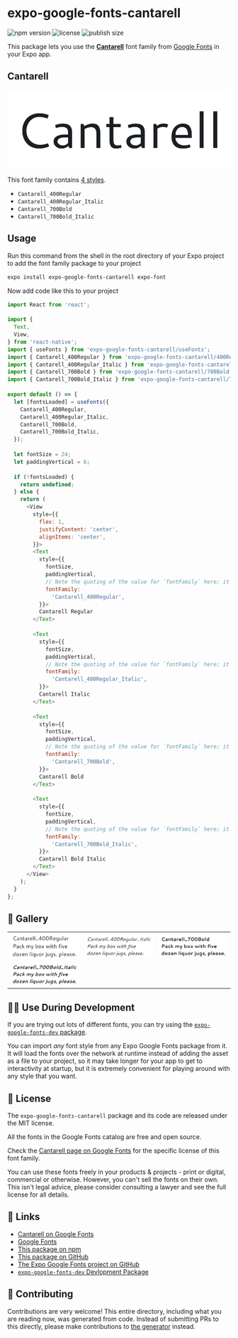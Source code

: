 # expo-google-fonts-cantarell

![npm version](https://flat.badgen.net/npm/v/expo-google-fonts-cantarell)
![license](https://flat.badgen.net/github/license/expo/google-fonts)
![publish size](https://flat.badgen.net/packagephobia/install/expo-google-fonts-cantarell)

This package lets you use the [**Cantarell**](https://fonts.google.com/specimen/Cantarell) font family from [Google Fonts](https://fonts.google.com/) in your Expo app.

## Cantarell

![Cantarell](./font-family.png)

This font family contains [4 styles](#-gallery).

- `Cantarell_400Regular`
- `Cantarell_400Regular_Italic`
- `Cantarell_700Bold`
- `Cantarell_700Bold_Italic`

## Usage

Run this command from the shell in the root directory of your Expo project to add the font family package to your project
```sh
expo install expo-google-fonts-cantarell expo-font
```

Now add code like this to your project
```js
import React from 'react';

import {
  Text,
  View,
} from 'react-native';
import { useFonts } from 'expo-google-fonts-cantarell/useFonts';
import { Cantarell_400Regular } from 'expo-google-fonts-cantarell/400Regular';
import { Cantarell_400Regular_Italic } from 'expo-google-fonts-cantarell/400Regular_Italic';
import { Cantarell_700Bold } from 'expo-google-fonts-cantarell/700Bold';
import { Cantarell_700Bold_Italic } from 'expo-google-fonts-cantarell/700Bold_Italic';

export default () => {
  let [fontsLoaded] = useFonts({
    Cantarell_400Regular,
    Cantarell_400Regular_Italic,
    Cantarell_700Bold,
    Cantarell_700Bold_Italic,
  });

  let fontSize = 24;
  let paddingVertical = 6;

  if (!fontsLoaded) {
    return undefined;
  } else {
    return (
      <View
        style={{
          flex: 1,
          justifyContent: 'center',
          alignItems: 'center',
        }}>
        <Text
          style={{
            fontSize,
            paddingVertical,
            // Note the quoting of the value for `fontFamily` here; it expects a string!
            fontFamily:
              'Cantarell_400Regular',
          }}>
          Cantarell Regular
        </Text>

        <Text
          style={{
            fontSize,
            paddingVertical,
            // Note the quoting of the value for `fontFamily` here; it expects a string!
            fontFamily:
              'Cantarell_400Regular_Italic',
          }}>
          Cantarell Italic
        </Text>

        <Text
          style={{
            fontSize,
            paddingVertical,
            // Note the quoting of the value for `fontFamily` here; it expects a string!
            fontFamily:
              'Cantarell_700Bold',
          }}>
          Cantarell Bold
        </Text>

        <Text
          style={{
            fontSize,
            paddingVertical,
            // Note the quoting of the value for `fontFamily` here; it expects a string!
            fontFamily:
              'Cantarell_700Bold_Italic',
          }}>
          Cantarell Bold Italic
        </Text>
      </View>
    );
  }
};

```

## 🔡 Gallery


||||
|-|-|-|
|![Cantarell_400Regular](.//400Regular/Cantarell_400Regular.ttf.png)|![Cantarell_400Regular_Italic](.//400Regular_Italic/Cantarell_400Regular_Italic.ttf.png)|![Cantarell_700Bold](.//700Bold/Cantarell_700Bold.ttf.png)||
|![Cantarell_700Bold_Italic](.//700Bold_Italic/Cantarell_700Bold_Italic.ttf.png)||||


## 👩‍💻 Use During Development

If you are trying out lots of different fonts, you can try using the [`expo-google-fonts-dev` package](https://github.com/freeboub/google-fonts/tree/master/font-packages/dev#readme).

You can import *any* font style from any Expo Google Fonts package from it. It will load the fonts
over the network at runtime instead of adding the asset as a file to your project, so it may take longer
for your app to get to interactivity at startup, but it is extremely convenient
for playing around with any style that you want.

## 📖 License

The `expo-google-fonts-cantarell` package and its code are released under the MIT license.

All the fonts in the Google Fonts catalog are free and open source.

Check the [Cantarell page on Google Fonts](https://fonts.google.com/specimen/Cantarell) for the specific license of this font family.

You can use these fonts freely in your products & projects - print or digital, commercial or otherwise. However, you can't sell the fonts on their own. This isn't legal advice, please consider consulting a lawyer and see the full license for all details.

## 🔗 Links

- [Cantarell on Google Fonts](https://fonts.google.com/specimen/Cantarell)
- [Google Fonts](https://fonts.google.com/)
- [This package on npm](https://www.npmjs.com/package/expo-google-fonts-cantarell)
- [This package on GitHub](https://github.com/freeboub/google-fonts/tree/master/font-packages/cantarell)
- [The Expo Google Fonts project on GitHub](https://github.com/freeboub/google-fonts)
- [`expo-google-fonts-dev` Devlopment Package](https://github.com/freeboub/google-fonts/tree/master/font-packages/dev)

## 🤝 Contributing

Contributions are very welcome! This entire directory, including what you are reading now, was generated from code. Instead of submitting PRs to this directly, please make contributions to [the generator](https://github.com/freeboub/google-fonts/tree/master/packages/generator) instead.

